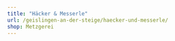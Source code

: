 ```yaml
---
title: "Häcker & Messerle"
url: /geislingen-an-der-steige/haecker-und-messerle/
shop: Metzgerei
---
```

